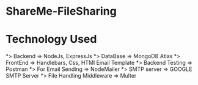 # ShareMe-FileSharing



# Technology Used
*> Backend => NodeJs, ExpressJs
*> DataBase => MongoDB Atlas
*> FrontEnd => Handlebars, Css, HTMl Email Template
*> Backend Testing => Postman
*> For Email Sending => NodeMailer
*> SMTP server => GOOGLE SMTP Server
*> File Handling Middleware => Multer
